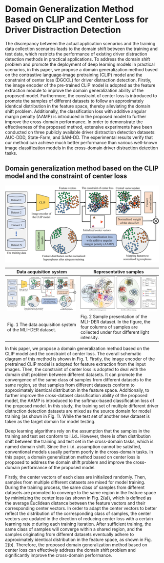 Domain Generalization Method Based on CLIP and Center Loss for Driver Distraction Detection
====

The discrepancy between the actual application scenarios and the training data collection scenarios leads to the domain shift between the training and test data, which restricts the performance of existing driver distraction detection methods in practical applications. To address the domain shift problem and promote the deployment of deep learning models in practical scenarios, in this paper, we propose a domain generalization method based on the contrastive language-image pretraining (CLIP) model and the constraint of center loss (DGCCL) for driver distraction detection. Firstly, the image encoder of the pre-trained CLIP model is adopted as the feature extraction module to improve the domain generalization ability of the proposed model. Furthermore, the constraint of center loss is introduced to promote the samples of different datasets to follow an approximately identical distribution in the feature space, thereby alleviating the domain shift problem. Additionally, the classification loss with additive angular margin penalty (AAMP) is introduced in the proposed model to further improve the cross-domain performance. In order to demonstrate the effectiveness of the proposed method, extensive experiments have been conducted on three publicly available driver distraction detection datasets: AUC-DDD, State-Farm, and SAM-DD. The experimental results verify that our method can achieve much better performance than various well-known image classification models in the cross-domain driver distraction detection tasks.

Domain generalization method based on the CLIP model and the constraint of center loss
-------

![Image](https://github.com/Baiyang9886/Domain-generalization-for-driver-distraction-detection/blob/main/%E5%9B%BE%E7%89%871-3.jpg) 

<div align="center">

| Data acquisition system | Representative samples |
| ---------- | -----------|
| ![Image](https://github.com/Baiyang9886/Domain-generalization-for-driver-distraction-detection/blob/main/%E5%9B%BE%E7%89%871-3.jpg) | ![Image](https://github.com/Baiyang9886/Domain-generalization-for-driver-distraction-detection/blob/main/%E5%9B%BE%E7%89%872-1-new.jpg)  |
| Fig. 1 The data acquisition system of the MLI-DER dataset. | Fig. 2 Sample presentation of the MLI-DER dataset. In the figure, the four columns of samples are collected under four different light intensity.  |

</div>

In this paper, we propose a domain generalization method based on the CLIP model and the constraint of center loss. The overall schematic diagram of this method is shown in Fig. 1. Firstly, the image encoder of the pretrained CLIP model is adopted for feature extraction from the input images. Then, the constraint of center loss is adopted to deal with the domain shift problem between different datasets. It can promote the convergence of the same class of samples from different datasets to the same region, so that samples from different datasets conform to approximately identical distribution in the feature space. Additionally, to further improve the cross-dataset classification ability of the proposed model, the AAMP is introduced to the softmax-based classification loss of the proposed model. In this study, the training set of multiple different driver distraction detection datasets are mixed as the source domain for model training (as shown in Fig. 1). While the test set of another new dataset is taken as the target domain for model testing. 

Deep learning algorithms rely on the assumption that the samples in the training and test set conform to i.i.d.. However, there is often distribution shift between the training and test set in the cross-domain tasks, which is named domain shift. Since the i.i.d. assumption cannot be satisfied, conventional models usually perform poorly in the cross-domain tasks. In this paper, a domain generalization method based on center loss is proposed to address the domain shift problem and improve the cross-domain performance of the proposed model. 

Firstly, the center vectors of each class are initialized randomly. Then, samples from multiple different datasets are mixed for model training. During the training process, the same class of samples from different datasets are promoted to converge to the same region in the feature space by minimizing the center loss (as shown in Fig. 2(a)), which is defined as the average Euclidean distance between the feature vectors and their corresponding center vectors. In order to adapt the center vectors to better reflect the distribution of the corresponding class of samples, the center vectors are updated in the direction of reducing center loss with a certain learning rate $\alpha$ during each training iteration. After sufficient training, the same class of samples will converge within a shared region, and the samples originating from different datasets eventually adhere to approximately identical distribution in the feature space, as shown in Fig. 2(b). Therefore, the proposed domain generalization method based on center loss can effectively address the domain shift problem and significantly improve the cross-domain performance.
